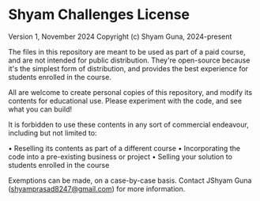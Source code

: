 # Shyam Challenges License

Version 1, November 2024
Copyright (c) Shyam Guna, 2024-present

The files in this repository are meant to be used as part of a paid course, and are not intended for public distribution. They're open-source because it's the simplest form of distribution, and provides the best experience for students enrolled in the course.

All are welcome to create personal copies of this repository, and modify its contents for educational use. Please experiment with the code, and see what you can build!

It is forbidden to use these contents in any sort of commercial endeavour, including but not limited to:

• Reselling its contents as part of a different course
• Incorporating the code into a pre-existing business or project
• Selling your solution to students enrolled in the course

Exemptions can be made, on a case-by-case basis. Contact JShyam Guna (shyamprasad8247@gmail.com) for more information.
